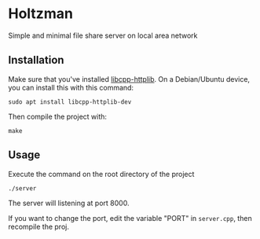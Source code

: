# Holtzman
Simple and minimal file share server on local area network

## Installation

Make sure that you've installed [libcpp-httplib](https://github.com/yhirose/cpp-httplib). On a Debian/Ubuntu device, you can install this with this command:
```
sudo apt install libcpp-httplib-dev
```

Then compile the project with:

```
make
```

## Usage

Execute the command on the root directory of the project

```
./server
```

The server will listening at port 8000.

If you want to change the port, edit the variable "PORT" in `server.cpp`, then recompile the proj.
